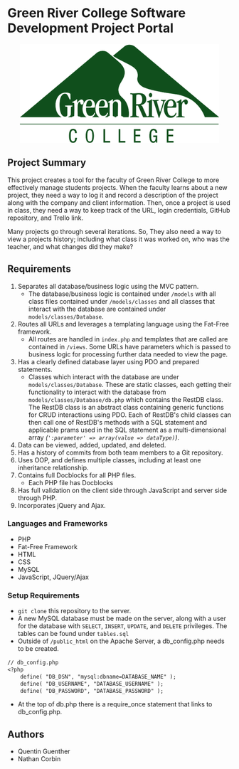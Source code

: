 # Green River College Software Development Project Portal

<div style="text-align:center"><img src ="./images/Green_River_College_logo.png" /></div>

## Project Summary

This project creates a tool for the faculty of Green River College to more effectively manage students projects. When the faculty learns about a new project, they need a way to log it and record a description of the project along with the company and client information. Then, once a project is used in class, they need a way to keep track of the URL, login credentials, GitHub repository, and Trello link.

Many projects go through several iterations. So, They also need a way to view a projects history; including what class it was worked on, who was the teacher, and what changes did they make?

## Requirements
1. Separates all database/business logic using the MVC pattern.
    * The database/business logic is contained under `/models` with all class files contained under `/models/classes` and all classes that interact with the database are contained under `models/classes/Database`.
2. Routes all URLs and leverages a templating language using the Fat-Free framework.
    * All routes are handled in `index.php` and templates that are called are contained in `/views`. Some URLs have parameters which is passed to business logic for processing further data needed to view the page.
3. Has a clearly defined database layer using PDO and prepared statements.
    * Classes which interact with the database are under `models/classes/Database`. These are static classes, each getting their functionality to interact with the database from `models/classes/Database/db.php` which contains the RestDB class. The RestDB class is an abstract class containing generic functions for CRUD interactions using PDO. Each of RestDB's child classes can then call one of RestDB's methods with a SQL statement and applicable prams used in the SQL statement as a multi-dimensional array *(`':parameter' => array(value => dataType)`)*.
4. Data can be viewed, added, updated, and deleted.
5. Has a history of commits from both team members to a Git repository.
6. Uses OOP, and defines multiple classes, including at least one inheritance relationship.
7. Contains full Docblocks for all PHP files.
    * Each PHP file has Docblocks
8. Has full validation on the client side through JavaScript and server side through PHP.
9. Incorporates jQuery and Ajax.
### Languages and Frameworks
* PHP
* Fat-Free Framework
* HTML
* CSS
* MySQL
* JavaScript, JQuery/Ajax
### Setup Requirements
* `git clone` this repository to the server.
* A new MySQL database must be made on the server, along with a user for the database with `SELECT`, `INSERT`, `UPDATE`, and `DELETE` privileges. The tables can be found under `tables.sql`
* Outside of `/public_html` on the Apache Server, a db_config.php needs to be created.
```
// db_config.php
<?php
    define( "DB_DSN", "mysql:dbname=DATABASE_NAME" );
    define( "DB_USERNAME", "DATABASE_USERNAME" );
    define( "DB_PASSWORD", "DATABASE_PASSWORD" );
```
* At the top of db.php there is a require_once statement that links to db_config.php.

## Authors
* Quentin Guenther
* Nathan Corbin
